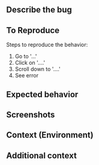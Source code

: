 ## Describe the bug
<!--A clear and concise description of what the bug is.-->

## To Reproduce
Steps to reproduce the behavior:
1. Go to '...'
2. Click on '....'
3. Scroll down to '....'
4. See error

## Expected behavior
<!--A clear and concise description of what you expected to happen.-->

## Screenshots
<!--If applicable, add screenshots to help explain your problem.-->

## Context (Environment)

## Additional context
<!--Add any other context about the problem here.-->
